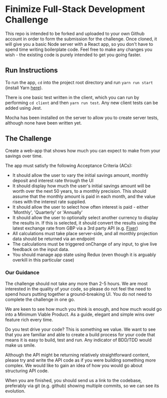 # Finimize Full-Stack Development Challenge

This repo is intended to be forked and uploaded to your own Github account in
order to form the submission for the challenge. Once cloned, it will give you a basic Node server with a React app, so you don't have to spend time writing
boilerplate code. Feel free to make any changes you wish - the existing code is purely intended to get you going faster.

## Run Instructions

To run the app, `cd` into the project root directory and run `yarn run start`
(install Yarn [here](https://yarnpkg.com/en/docs/install)).

There is one basic test written in the client, which you can run by performing
`cd client` and then `yarn run test`. Any new client tests can be added using Jest.

Mocha has been installed on the server to allow you to create server tests,
although none have been written yet.

## The Challenge

Create a web-app that shows how much you can expect to make from your savings
over time.

The app must satisfy the following Acceptance Criteria (ACs):
* It should allow the user to vary the initial savings amount, monthly deposit and interest rate through the UI
* It should display how much the user's initial savings amount will be worth
over the next 50 years, to a monthly precision. This should assume that the monthly amount is paid in each month, and the value rises with the interest rate supplied.
* It should allow the user to select how often interest is paid - either 'Monthly', 'Quarterly' or 'Annually'
* It should allow the user to optionally select another currency to display the results in. If this is selected, it should convert the results using the latest exchange rate from GBP via a 3rd party API (e.g. [Fixer](http://fixer.io/))
* All calculations must take place server-side, and all monthly projection data should be returned via an endpoint
* The calculations must be triggered onChange of any input, to give live feedback on the input data.
* You should manage app state using Redux (even though it is arguably overkill in this particular case)

### Our Guidance
The challenge should not take any more than 2-5 hours. We are most interested in the quality of your code, so please do not feel the need to spend hours putting together a ground-breaking UI. You do not need to complete the challenge in one go.

We are keen to see how much you think is enough, and how much would go into a Minimum Viable Product. As a guide, elegant and simple wins over feature rich every time.

Do you test drive your code? This is something we value. We want to see that you are familiar and able to create a build process for your code that means it is easy to build, test and run. Any indicator of BDD/TDD would make us smile.

Although the API might be returning relatively straightforward content, please try and write the API code as if you were building something more complex. We would like to gain an idea of how you would go about structuring API code.

When you are finished, you should send us a link to the codebase, preferably via git (e.g. github) showing multiple commits, so we can see its evolution.
